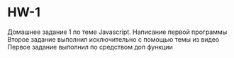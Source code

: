 # HW-1
Домашнее задание 1 по теме Javascript. Написание первой программы
Второе задание выполнил исключительно с помощью темы из видео
Первое задание выполнил по средством доп функции
